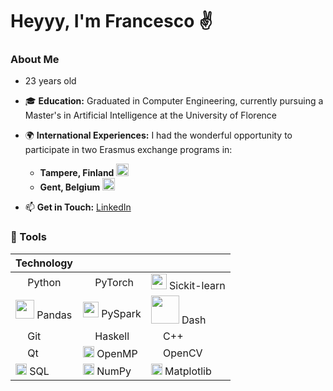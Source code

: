 # Heyyy, I'm Francesco ✌


### About Me
- 23 years old
- 🎓 **Education:** Graduated in Computer Engineering, currently pursuing a Master's in Artificial Intelligence at the University of Florence
- 🌍 **International Experiences:** I had the wonderful opportunity to participate in two Erasmus exchange programs in:
  
  - **Tampere, Finland** <img src="https://github.com/fbizza/fbizza/assets/109001290/30f57548-27e2-4f56-8957-c689c0b289df" width="20" >
  - **Gent, Belgium** <img src="https://github.com/fbizza/fbizza/assets/109001290/8bdbaa59-ce74-4569-bdab-77fbe8a175c4" width="20" >
  
- 📫 **Get in Touch:** [LinkedIn](https://www.linkedin.com/in/francesco-bizzarri-0a1189263/)


### 🔧 Tools
| Technology                                                |   |   |
|-----------------------------------------------------------|---|---|
| <img src="https://github.com/fbizza/fbizza/assets/109001290/e946077e-7253-4760-8c0b-f184e634fea9" width="15"> Python        | <img src="https://github.com/fbizza/fbizza/assets/109001290/59c2ea93-6407-42cf-895d-eed1d9fa8d06" width="15"> PyTorch       | <img src="https://github.com/fbizza/fbizza/assets/109001290/937ba00d-b228-4978-a501-2dd3070548d2" width="25"> Sickit-learn   |
| <img src="https://github.com/fbizza/fbizza/assets/109001290/ea6e9c67-9542-45b5-85a7-c315d49c2b82" width="30"> Pandas     | <img src="https://github.com/fbizza/fbizza/assets/109001290/fa3a4075-9c84-4359-badb-d8ced00fb359" width="25"> PySpark       | <img src="https://github.com/fbizza/fbizza/assets/109001290/d4da7178-d3ff-4126-a50d-dd9c4b936be0" width="45"> Dash       |
| <img src="https://github.com/fbizza/fbizza/assets/109001290/607f1d7d-ddee-412f-bff9-d91d69ff3006" width="15"> Git        | <img src="https://github.com/fbizza/fbizza/assets/109001290/4af7d00a-2db2-4edc-87e5-77af0c6b29d3" width="15"> Haskell       | <img src="https://github.com/fbizza/fbizza/assets/109001290/938c3f22-ec39-43a2-a069-beb697a4591c" width="15"> C++       |
| <img src="https://github.com/fbizza/fbizza/assets/109001290/f8fe1c78-6cb5-46fc-bdcd-13672f51a4b1" width="15"> Qt        | <img src="https://github.com/fbizza/fbizza/assets/109001290/0b4bfcf5-942c-4488-b1e7-977715f6ccda" width="18"> OpenMP       | <img src="https://github.com/fbizza/fbizza/assets/109001290/6e49a1e3-371a-4080-a284-da417693f086" width="15"> OpenCV       |
| <img src="https://github.com/fbizza/fbizza/assets/109001290/2ffc031a-7291-4665-942e-4ded9114374a" width="18"> SQL       | <img src="https://github.com/fbizza/fbizza/assets/109001290/9da35391-00ce-4b7a-9f26-d939f1cdc961" width="18"> NumPy       | <img src="https://github.com/fbizza/fbizza/assets/109001290/203e18d5-c8f4-419c-8922-ddaff40ea12a" width="18"> Matplotlib       |
